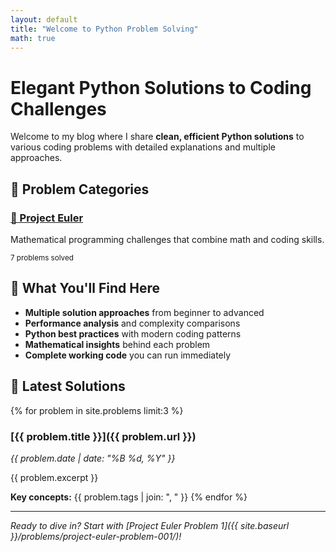 ```yaml
---
layout: default
title: "Welcome to Python Problem Solving"
math: true
---
```


# Elegant Python Solutions to Coding Challenges

Welcome to my blog where I share **clean, efficient Python solutions** to
various coding problems with detailed explanations and multiple approaches.

## 🚀 Problem Categories

<div class="category-grid">
  <div class="category-card">
    <h3><a href="{{ site.baseurl }}/_problems/">🔢 Project Euler</a></h3>
    <p>Mathematical programming challenges that combine math and coding skills.</p>
    <small>7 problems solved</small>
  </div>
</div>

## 💫 What You'll Find Here

- **Multiple solution approaches** from beginner to advanced
- **Performance analysis** and complexity comparisons  
- **Python best practices** with modern coding patterns
- **Mathematical insights** behind each problem
- **Complete working code** you can run immediately

## 🎯 Latest Solutions

{% for problem in site.problems limit:3 %}
### [{{ problem.title }}]({{ problem.url }})
*{{ problem.date | date: "%B %d, %Y" }}*

{{ problem.excerpt }}

**Key concepts:** {{ problem.tags | join: ", " }}
{% endfor %}


---

*Ready to dive in? Start with [Project Euler Problem 1]({{ site.baseurl }}/problems/project-euler-problem-001/)!*